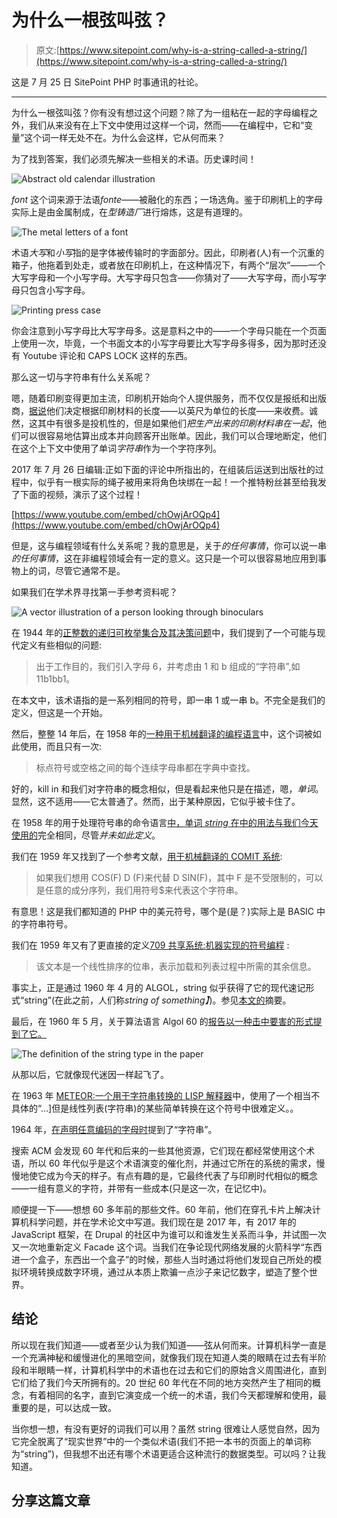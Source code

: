 # 为什么一根弦叫弦？

> 原文:[https://www.sitepoint.com/why-is-a-string-called-a-string/](https://www.sitepoint.com/why-is-a-string-called-a-string/)

这是 7 月 25 日 SitePoint PHP 时事通讯的社论。

* * *

为什么一根弦叫弦？你有没有想过这个问题？除了为一组粘在一起的字母编程之外，我们从来没有在上下文中使用过这样一个词，然而——在编程中，它和“变量”这个词一样无处不在。为什么会这样，它从何而来？

为了找到答案，我们必须先解决一些相关的术语。历史课时间！

![Abstract old calendar illustration](../Images/8bd5d5e1a7543b68ba26cfcfb0b2e60d.png)

*font* 这个词来源于法语*fonte*——被融化的东西；一场选角。鉴于印刷机上的字母实际上是由金属制成，在*型铸造厂*进行熔炼，这是有道理的。

![The metal letters of a font](../Images/676d3191dc2ae5eb01850ccaa7489396.png)

术语*大写*和*小写*指的是字体被传输时的字面部分。因此，印刷者(人)有一个沉重的箱子，他拖着到处走，或者放在印刷机上，在这种情况下，有两个“层次”——一个大写字母和一个小写字母。大写字母只包含——你猜对了——大写字母，而小写字母只包含小写字母。

![Printing press case](../Images/e4c38669fa5b8cf9b7b25c7927309fbb.png)

你会注意到小写字母比大写字母多。这是意料之中的——一个字母只能在一个页面上使用一次，毕竟，一个书面文本的小写字母要比大写字母多得多，因为那时还没有 Youtube 评论和 CAPS LOCK 这样的东西。

那么这一切与字符串有什么关系呢？

嗯，随着印刷变得更加主流，印刷机开始向个人提供服务，而不仅仅是报纸和出版商，[据说](http://dhhumanist.org/Archives/Virginia/v05/0863.html)他们决定根据印刷材料的长度——以英尺为单位的长度——来收费。诚然，这其中有很多是投机性的，但是如果他们*把生产出来的印刷材料串在一起*，他们可以很容易地估算出成本并向顾客开出账单。因此，我们可以合理地断定，他们在这个上下文中使用了单词*字符串*作为一个字符序列。

2017 年 7 月 26 日编辑:正如下面的评论中所指出的，在组装后运送到出版社的过程中，似乎有一根实际的绳子被用来将角色块绑在一起！一个推特粉丝甚至给我发了下面的视频，演示了这个过程！

[https://www.youtube.com/embed/chOwjArOQp4](https://www.youtube.com/embed/chOwjArOQp4)

但是，这与编程领域有什么关系呢？我的意思是，关于*的任何事情*，你可以说一串*的任何事情*，这在非编程领域会有一定的意义。这只是一个可以很容易地应用到事物上的词，尽管它通常不是。

如果我们在学术界寻找第一手参考资料呢？

![A vector illustration of a person looking through binoculars](../Images/3f4792e3952ac1f70ea6b8784e273e18.png)

在 1944 年的[正整数的递归可枚举集合及其决策问题](http://www.ams.org/journals/bull/1944-50-05/S0002-9904-1944-08111-1/S0002-9904-1944-08111-1.pdf)中，我们提到了一个可能与现代定义有些相似的问题:

> 出于工作目的，我们引入字母 6，并考虑由 1 和 b 组成的“字符串”,如 11b1bb1。

在本文中，该术语指的是一系列相同的符号，即一串 1 或一串 b。不完全是我们的定义，但这是一个开始。

然后，整整 14 年后，在 1958 年的[一种用于机械翻译的编程语言](http://www.mt-archive.info/MT-1958-Yngve.pdf)中，这个词被如此使用，而且只有一次:

> 标点符号或空格之间的每个连续字母串都在字典中查找。

好的，kill in 和我们对字符串的概念相似，但是看起来他只是在描述，嗯，*单词*。显然，这不适用——它太普通了。然而，出于某种原因，它似乎被卡住了。

在 1958 年的用于处理符号串的命令语言[中，单词 *string* 在](http://doi.acm.org/10.1145/610937.610965)[中的用法与我们今天使用的](http://www.hopl.info/showlanguage.prx?exp=7393&language=Perlis%20and%20Smith%20string%20command%20language)完全相同，尽管*并未如此定义*。

我们在 1959 年又找到了一个参考文献，[用于机械翻译的 COMIT 系统](http://mt-archive.info/IFIP-1959-Yngve.pdf):

> 如果我们想用 COS(F) D (F)来代替 D SIN(F)，其中 F 是不受限制的，可以是任意的成分序列，我们用符号$来代表这个字符串。

有意思！这是我们都知道的 PHP 中的美元符号，哪个是(是？)实际上是 BASIC 中的字符串符号。

我们在 1959 年又有了更直接的定义[709 共享系统:机器实现的符号编程](http://dl.acm.org/citation.cfm?id=320964.320968&coll=DL&dl=GUIDE) :

> 该文本是一个线性排序的位串，表示加载和列表过程中所需的其余信息。

事实上，正是通过 1960 年 4 月的 ALGOL，string 似乎获得了它的现代速记形式“string”(在此之前，人们称*string of something】*)。参见[本文的](http://dl.acm.org/citation.cfm?doid=367177.367210)摘要。

最后，在 1960 年 5 月，关于算法语言 Algol 60 的[报告以一种击中要害的形式提到了它。](http://web.eecs.umich.edu/~bchandra/courses/papers/Naure_Algol60.pdf)

![The definition of the string type in the paper](../Images/e04057ec365dd40938f95f9abb99dddf.png)

从那以后，它就像现代迷因一样起飞了。

在 1963 年 [METEOR:一个用于字符串转换的 LISP 解释器](http://dspace.mit.edu/handle/1721.1/6106)中，使用了一个相当不具体的“…]但是线性列表(字符串)的某些简单转换在这个符号中很难定义。。

1964 年，[在声明任意编码的字母时](http://doi.acm.org/10.1145/364099.364236)提到了“字符串”。

搜索 ACM 会发现 60 年代和后来的一些其他资源，它们现在都经常使用这个术语，所以 60 年代似乎是这个术语演变的催化剂，并通过它所在的系统的需求，慢慢地使它成为今天的样子。有点有趣的是，它最终代表了与印刷时代相似的概念——一组有意义的字符，并带有一些成本(只是这一次，在记忆中)。

顺便提一下——想想 60 多年前的那些文件。60 年前，他们在穿孔卡片上解决计算机科学问题，并在学术论文中写道。我们现在是 2017 年，有 2017 年的 JavaScript 框架，在 Drupal 的社区中为谁可以和谁发生关系而斗争，并试图一次又一次地重新定义 Facade 这个词。当我们在争论现代网络发展的火箭科学“东西进一个盒子，东西出一个盒子”的时候，那些人当时通过将他们发现自己所处的模拟环境转换成数字环境，通过从本质上欺骗一点沙子来记忆数字，塑造了整个世界。

## 结论

所以现在我们知道——或者至少认为我们知道——弦从何而来。计算机科学一直是一个充满神秘和缓慢进化的黑暗空间，就像我们现在知道人类的眼睛在过去有半阶段和半眼睛一样，计算机科学中的术语也在过去和它们的原始含义周围进化，直到它们给了我们今天所拥有的。20 世纪 60 年代在不同的地方突然产生了相同的概念，有着相同的名字，直到它演变成一个统一的术语，我们今天都理解和使用，最重要的是，可以达成一致。

当你想一想，有没有更好的词我们可以用？虽然 string 很难让人感觉自然，因为它完全脱离了“现实世界”中的一个类似术语(我们不把一本书的页面上的单词称为“string”)，但我想不出还有哪个术语更适合这种流行的数据类型。可以吗？让我知道。

## 分享这篇文章
